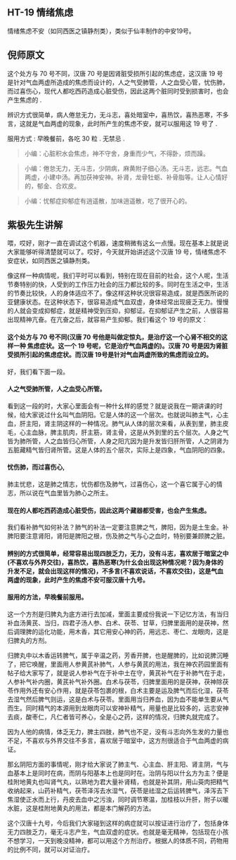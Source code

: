 ## HT-19 情绪焦虑

情绪焦虑不安（如同西医之镇静剂类），类似于仙丰制作的中安19号。

## 倪师原文

这个处方与 70 号不同，汉唐 70 号是因肾脏受损所引起的焦虑症，这汉唐 19 号是针对气血两虚所造成的焦虑而设计的，人之气受肺管，人之血受心管，忧伤肺，而过喜伤心，现代人都吃西药造成心脏受伤，因此这两个脏同时受到损害时，也会产生焦虑的 .

辨识方式很简单，病人倦怠无力，无斗志，喜处暗室中，喜热饮，喜热恶寒，不多言，这就是气血两虚的现象，此时所产生的焦虑不安，就可以服用这 19 号了 .

服用方式 : 早晚餐前，各吃 30 粒 . 无禁忌 .

> 小编：心脏积水会焦虑，神不守舍，身重而少气，不得卧，烦而躁。

> 小编：倦怠无力，无斗志，少阴病，麻黄附子细心汤。无斗志，远志。气血两虚，小建中汤。再加茯神安神。补肾，龙骨牡蛎、补骨脂等。让人心情好的，郁金、合欢皮。

> 小编：忧郁症抑郁症有逍遥散，加味逍遥散，吃了很开心的。

## 紫极先生讲解

喂，哎好，刚才一直在调试这个机器，速度稍微有这幺一点慢。现在基本上就是说大家能够听得清楚就可以了。哎好，今天就开始讲述这个汉唐 19 号，情绪焦虑不安症状，如同西医之镇静剂类。

像这样一种病情呢，我们平时可以看到，特别在现在目前的社会，这个人呢，生活节奏特别的快，人受到的工作压力社会的压力都比较的多。同时在生活之中，生活的节奏比较快，人的身体适应不了。像这样这种状况很容易造成，就是西医所说的亚健康状态。在这种状态下，很容易造成气血双虚，身体经常出现疲乏无力。慢慢的人就会变成抑郁症，就是精神受到压抑，抑郁证。在抑郁证产生之前，人很容易出现精神亢奋。在亢奋之后，就容易产生抑郁。我们看这个 19 号的原文：

#### 这个处方与 70 号不同(汉唐 70 号他是叫做定惊丸，是治疗这一个心肾不相交的这样一种 焦虑症状。这一个 19 号呢，它是治疗气血两虚的)。汉唐 70 号是因为肾脏受损所引起的焦虑症状。而汉唐 19号是针对气血两虚所致的焦虑而设立的。

好，我们看下面一段。

#### 人之气受肺所管，人之血受心所管。

看到这一段的时，大家心里面会有一种什幺样的感觉？就是说我在一期讲课的时候，给大家说过什幺叫气血阴阳。它是人体的这一个层次。也就说叫肺主气，心主血，肝主阳，肾主阴这样的一种情况。肺气从人体的层次来看，从表到里，肺主皮毛，心主血脉，脾主肌肉，肝主筋，肾主骨，这是从外到里的五个层次。人身之气皆为肺所管，人之血皆归心所管，人身之阳亢因为是升发皆归肝所管，人之阴肾为五脏藏精气皆归肾所管。这是人体的五个层次，实际上是四象，气血阴阳的四象。

#### 忧伤肺，而过喜伤心,

肺主忧悲，这是肺之情志，忧伤都伤及肺气，过喜伤心，这一个喜它属于心的情志，所以说在气血里皆为肺心之所主。

#### 现在的人都吃西药造成心脏受伤，因此这两个藏器都受害，也会产生焦虑。

我们看补肺气如何补法？肺气的补法一定要注意脾之气，脾阳，因为是土生金。补脾阳要注意肾阳，肾阳是脾阳之根，伤及肺之气与心之血时，特别要兼顾脾之脏。

#### 辨别的方式很简单，经常容易出现四肢乏力，无力，没有斗志，喜欢居于暗室之中(不喜欢与外界交往)，喜热饮，喜热恶寒(为什幺会出现这种情况呢？因为身体的升发不足，就会出现这样的情况)，不多言(不喜欢说话，不喜欢交往)，这是气血两虚的现象，此时产生的焦虑不安可服汉唐十九号。

#### 服用的方法，早晚餐前服用。

这一个方剂是归脾丸为底方进行去加减，里面主要成份我说一下记忆方法，有当归补血汤黄芪、当归，四君子汤人参、白术、茯苓、甘草，归脾里面用的是茯神，然后调理脾的运化功能，用木香，其它用安心神的药，用远志、枣仁、龙眼肉，这是归脾丸的方剂。

归脾丸中以木香运转脾气，属于辛温之药，芳香开脾，也是醒脾的，比如说脾沉睡了，把它唤醒，里面用人参黄芪补肺气，人参与黄芪的用法，我在神农药园里面有帖子给大家写了，就是说人参补气在于补中土在守，黄芪补气在于补肺气在于走，人参补气补内圈，黄芪补气补外圈。白术与茯苓，归脾里面用的是茯神，茯神除茯苓作用外还有安心作用，就是茯苓包裹的根，白术主要是运及脾气而后化湿，茯苓去湿气然后脾气则运，这是白术与茯苓。里面用当归养血，因为血不能单生要从气而生。同时精气的本源用到龙眼肉可以安神补精气，用量也是比较多的，远志安神去痰，酸枣仁，凡仁者皆可养心，全是心之药，这样的情况，归脾丸就完成了。

因为人他的病情，体乏无力，脾主四肢，肺气也不足，没有斗志向外生发的力量也不足，不喜欢与外界交往不多言，喜欢居于暗室中，这方剂很适合于气血两虚的病证。

那幺阴阳方面的事情呢，刚才给大家说了肺主气、心主血、肝主阳、肾主阴，气与血基本上是同时在病，而阴与阳基本上也是同时在。治阴与阳以什幺方为主？便是桂附地黄丸也叫肾气丸，以熟地为君大量补肾精，也就是补其阴，用山萸肉把精气收纳起来，山药补精气，茯苓泽泻去水湿气，茯苓是祛湿之后运转脾气，泽泻去下焦湿使正水而上行，丹皮去血中之污浊，同时调节寒温，加桂枝以升肝，附子以暖水脏，这是桂附地黄丸的用法，都是本门解药的方法。

这个汉唐十九号，今后我们大家碰到这样的病症就可以按证进行治疗了，包括身体无力四肢乏力，毫无斗志产生，气血双虚的症状。也就是毫无精神，包括现在小孩不想学习，一天到晚没精神，都可以用这个方剂治疗。根据人的体质不同，药物用的比例不同，就可以对证治疗。